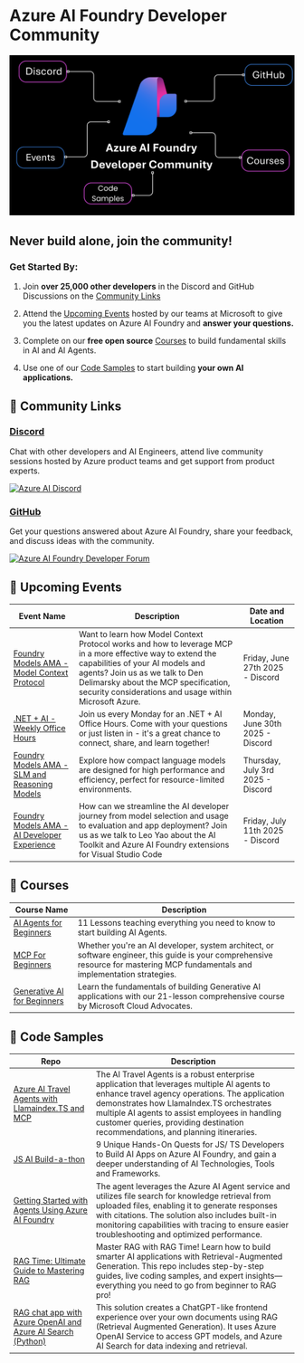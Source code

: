 # Azure AI Foundry Developer Community

![Foundry Community](./images/repo-thumbnail.png)

## Never build alone, join the community! 

### Get Started By: 

1. Join **over 25,000 other developers** in the Discord and GitHub Discussions on the [Community Links](#-community-links)

2. Attend the [Upcoming Events](#-upcoming-events) hosted by our teams at Microsoft to give you the latest updates on Azure AI Foundry and **answer your questions.**

3. Complete on our **free open source** [Courses](#-courses) to build fundamental skills in AI and AI Agents.

4. Use one of our [Code Samples](#-code-samples) to start building **your own AI applications.**

## 🔗 Community Links

### [Discord](https://discord.gg/aHu7bGMPcX)

Chat with other developers and AI Engineers, attend live community sessions hosted by Azure product teams and get support from product experts.

[![Azure AI Discord](https://dcbadge.limes.pink/api/server/kzRShWzttr)](https://discord.gg/kzRShWzttr)

### [GitHub](https://aka.ms/community/gh-discussions)

Get your questions answered about Azure AI Foundry, share your feedback, and discuss ideas with the community.

[![Azure AI Foundry Developer Forum](https://img.shields.io/badge/GitHub-Azure_AI_Foundry_Developer_Forum-blue?style=for-the-badge&logo=github&color=adff2f&logoColor=fff)](https://aka.ms/foundry/forum)

## 📆 Upcoming Events

| **Event Name**                                                                                                    | **Description**                                                                                                                                                                                                                                                                     | **Date and Location**              |
|-------------------------------------------------------------------------------------------------------------------|-------------------------------------------------------------------------------------------------------------------------------------------------------------------------------------------------------------------------------------------------------------------------------------|------------------------------------|
| [Foundry Models AMA - Model Context Protocol](https://discord.com/events/1113626258182504448/1382860621137317948) | Want to learn how Model Context Protocol works and how to leverage MCP in a more effective way to extend the capabilities of your AI models and agents? Join us as we talk to Den Delimarsky about the MCP specification, security considerations and usage within Microsoft Azure. | Friday, June 27th 2025 - Discord   |
| [.NET + AI - Weekly Office Hours](https://discord.gg/MkbhUsTPPe?event=1386772209611182108)                        | Join us every Monday for an .NET + AI Office Hours. Come with your questions or just listen in - it's a great chance to connect, share, and learn together!                                                                                                                         | Monday, June 30th 2025 - Discord   |
| [Foundry Models AMA - SLM and Reasoning Models](https://discord.gg/MkbhUsTPPe?event=1382861149288005693)          | Explore how compact language models are designed for high performance and efficiency, perfect for resource-limited environments.                                                                                                                                                    | Thursday, July 3rd 2025 - Discord  |
| [Foundry Models AMA - AI Developer Experience](https://discord.gg/MkbhUsTPPe?event=1382861578201858058)           | How can we streamline the AI developer journey from model selection and usage to evaluation and app deployment? Join us as we talk to Leo Yao about the AI Toolkit and Azure AI Foundry extensions for Visual Studio Code                                                           | Friday, July 11th 2025 - Discord   |                                              |                                    |

## 📕 Courses

| **Course Name**                                                                         | **Description**                                                                                                                                                                 |
|-----------------------------------------------------------------------------------------|----------------------------------------------------------------------------------------------------------------------------------------------------------------------------------|
| [AI Agents for Beginners](https://github.com/microsoft/ai-agents-for-beginners)         | 11 Lessons teaching everything you need to know to start building AI Agents.                                                                                                    |
| [MCP For Beginners](https://github.com/microsoft/mcp-for-beginners)                     | Whether you're an AI developer, system architect, or software engineer, this guide is your comprehensive resource for mastering MCP fundamentals and implementation strategies. |
| [Generative AI for Beginners](https://github.com/Microsoft/generative-ai-for-beginners) | Learn the fundamentals of building Generative AI applications with our 21-lesson comprehensive course by Microsoft Cloud Advocates.                                             |


## 🚀 Code Samples

| **Repo**                                                                                                                  | **Description**                                                                                                                                                                                                                                                                                                                  |
|---------------------------------------------------------------------------------------------------------------------------|----------------------------------------------------------------------------------------------------------------------------------------------------------------------------------------------------------------------------------------------------------------------------------------------------------------------------------|
| [Azure AI Travel Agents with Llamaindex.TS and MCP](https://github.com/Azure-Samples/azure-ai-travel-agents)              | The AI Travel Agents is a robust enterprise application that leverages multiple AI agents to enhance travel agency operations. The application demonstrates how LlamaIndex.TS orchestrates multiple AI agents to assist employees in handling customer queries, providing destination recommendations, and planning itineraries. |
| [JS AI Build-a-thon](https://github.com/Azure-Samples/JS-AI-Build-a-thon?tab=readme-ov-file)                              | 9 Unique Hands-On Quests for JS/ TS Developers to Build AI Apps on Azure AI Foundry, and gain a deeper understanding of AI Technologies, Tools and Frameworks.                                                                                                                                                                   |
| [Getting Started with Agents Using Azure AI Foundry](https://github.com/Azure-Samples/get-started-with-ai-agents)         | The agent leverages the Azure AI Agent service and utilizes file search for knowledge retrieval from uploaded files, enabling it to generate responses with citations. The solution also includes built-in monitoring capabilities with tracing to ensure easier troubleshooting and optimized performance.                      |
| [RAG Time: Ultimate Guide to Mastering RAG](https://github.com/microsoft/rag-time)                                        | Master RAG with RAG Time! Learn how to build smarter AI applications with Retrieval-Augmented Generation. This repo includes step-by-step guides, live coding samples, and expert insights—everything you need to go from beginner to RAG pro!                                                                                   |
| [RAG chat app with Azure OpenAI and Azure AI Search (Python)](https://github.com/Azure-Samples/azure-search-openai-demo>) | This solution creates a ChatGPT-like frontend experience over your own documents using RAG (Retrieval Augmented Generation). It uses Azure OpenAI Service to access GPT models, and Azure AI Search for data indexing and retrieval.                                                                                             |



